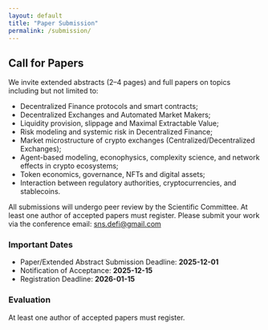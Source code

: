 ```yaml
---
layout: default
title: "Paper Submission"
permalink: /submission/
---
```


<h2 class="section-title">Call for Papers</h2>
<p>We invite extended abstracts (2–4 pages) and full papers on topics including but not limited to:
<ul>
  <li>Decentralized Finance protocols and smart contracts;</li>
  <li>Decentralized Exchanges and Automated Market Makers;</li>
  <li>Liquidity provision, slippage and Maximal Extractable Value;</li>
  <li>Risk modeling and systemic risk in Decentralized Finance;</li>
  <li>Market microstructure of crypto exchanges (Centralized/Decentralized Exchanges);</li>
  <li>Agent-based modeling, econophysics, complexity science, and network effects in crypto ecosystems;</li>
  <li>Token economics, governance, NFTs and digital assets;</li>
  <li>Interaction between regulatory authorities, cryptocurrencies, and stablecoins.</li>
</ul>
<p> All submissions will undergo peer review by the Scientific Committee. At least one author of accepted papers must register. Please submit your work via the conference email: <a href="mailto:sns.defi@gmail.com">sns.defi@gmail.com</a>

<h3>Important Dates</h3>
<ul>
  <li>Paper/Extended Abstract Submission Deadline: <strong>2025-12-01</strong></li>
  <li>Notification of Acceptance: <strong>2025-12-15</strong></li>
  <li>Registration Deadline: <strong>2026-01-15</strong></li>
  <!--<li><strong>Submission site:</strong> <a href="#" target="_blank" rel="noopener">EasyChair (coming soon)</a></li>-->
</ul>

<!--
<h3>Templates</h3>
<ul>
  <li><a href="#" download>LaTeX Template (coming soon)</a></li>
  <li><a href="#" download>Word Template (coming soon)</a></li>
</ul>
-->

<h3>Evaluation</h3>
<p> At least one author of accepted papers must register.</p>
